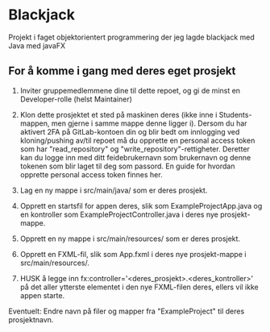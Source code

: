 # Blackjack 

Projekt i faget objektorientert programmering der jeg lagde blackjack med Java med javaFX

## For å komme i gang med deres eget prosjekt

1. Inviter gruppemedlemmene dine til dette repoet, og gi de minst en Developer-rolle (helst Maintainer)

2. Klon dette prosjektet et sted på maskinen deres (ikke inne i Students-mappen, men gjerne i samme mappe denne ligger i). Dersom du har aktivert 2FA på GitLab-kontoen din og blir bedt om innlogging ved kloning/pushing av/til repoet må du opprette en personal access token som har "read_repository" og "write_repository"-rettigheter. Deretter kan du logge inn med ditt feidebrukernavn som brukernavn og denne tokenen som blir laget til deg som passord. En guide for hvordan opprette personal access token finnes her.

3. Lag en ny mappe i src/main/java/ som er deres prosjekt.
4. Opprett en startsfil for appen deres, slik som ExampleProjectApp.java og en kontroller som ExampleProjectController.java i deres nye prosjekt-mappe.
5. Opprett en ny mappe i src/main/resources/ som er deres prosjekt.
6. Opprett en FXML-fil, slik som App.fxml i deres nye prosjekt-mappe i src/main/resources/.
7. HUSK å legge inn fx:controller='<deres_prosjekt>.<deres_kontroller>' på det aller ytterste elementet i den nye FXML-filen deres, ellers vil ikke appen starte.

Eventuelt: Endre navn på filer og mapper fra "ExampleProject" til deres prosjektnavn.
